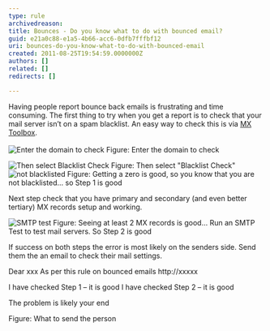```yaml
---
type: rule
archivedreason: 
title: Bounces - Do you know what to do with bounced email?
guid: e21a0c88-e1a5-4b66-acc6-0dfb7fffbf12
uri: bounces-do-you-know-what-to-do-with-bounced-email
created: 2011-08-25T19:54:59.0000000Z
authors: []
related: []
redirects: []

---
```



Having people report bounce back emails is frustrating and time consuming. The first thing to try when you get a report is to check that your mail server isn’t on a spam blacklist. An easy way to check this is via <a target="_blank" href="http&#58;//mxtoolbox.com/">MX Toolbox</a>.
<br><excerpt class='endintro'></excerpt><br>
<img class="ms-rteCustom-ImageArea" alt="Enter the domain to check" src="/Communication/RulesToBetterEmail/PublishingImages/MXToolbox-1.jpg" />
<span class="ms-rteCustom-FigureNormal">Figure&#58; Enter the domain to check</span>

<img class="ms-rteCustom-ImageArea" alt="Then select Blacklist Check" src="/Communication/RulesToBetterEmail/PublishingImages/MXToolbox-2.jpg" />
<span class="ms-rteCustom-FigureNormal">Figure&#58; Then select &quot;Blacklist Check&quot;</span>

<img class="ms-rteCustom-ImageArea" alt="not blacklisted" src="/Communication/RulesToBetterEmail/PublishingImages/MXToolbox-3.jpg" />
<span class="ms-rteCustom-FigureNormal">Figure&#58; Getting a zero is good, so you know that you are not blacklisted… so Step 1 is good</span>

<p>Next step check that you have primary and secondary (and even better tertiary) MX records setup and working.</p>

<img class="ms-rteCustom-ImageArea" alt="SMTP test" src="/Communication/RulesToBetterEmail/PublishingImages/MXToolbox-4.jpg" />
<span class="ms-rteCustom-FigureNormal">Figure&#58; Seeing at least 2 MX records is good... Run an SMTP Test to test mail servers. So Step 2 is good</span> 

<p>If success on both steps the error is most likely on the senders side. Send them the an email to check their mail settings.</p>

<div class="greyBox">
Dear xxx
As per this rule on bounced emails http&#58;//xxxxx

I have checked Step 1 – it is good
I have checked Step 2 – it is good

The problem is likely your end
</div>
<span class="ms-rteCustom-FigureNormal">Figure&#58; What to send the person </span>



